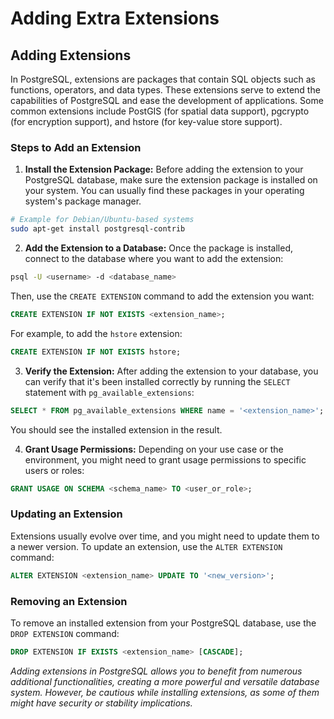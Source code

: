 # Adding Extra Extensions

## Adding Extensions

In PostgreSQL, extensions are packages that contain SQL objects such as functions, operators, and data types. These extensions serve to extend the capabilities of PostgreSQL and ease the development of applications. Some common extensions include PostGIS (for spatial data support), pgcrypto (for encryption support), and hstore (for key-value store support).

### Steps to Add an Extension

1. **Install the Extension Package:** Before adding the extension to your PostgreSQL database, make sure the extension package is installed on your system. You can usually find these packages in your operating system's package manager.

```sh
# Example for Debian/Ubuntu-based systems
sudo apt-get install postgresql-contrib
```

2. **Add the Extension to a Database:** Once the package is installed, connect to the database where you want to add the extension:

```sh
psql -U <username> -d <database_name>
```

Then, use the `CREATE EXTENSION` command to add the extension you want:

```sql
CREATE EXTENSION IF NOT EXISTS <extension_name>;
```

For example, to add the `hstore` extension:

```sql
CREATE EXTENSION IF NOT EXISTS hstore;
```

3. **Verify the Extension:** After adding the extension to your database, you can verify that it's been installed correctly by running the `SELECT` statement with `pg_available_extensions`:

```sql
SELECT * FROM pg_available_extensions WHERE name = '<extension_name>';
```

You should see the installed extension in the result.

4. **Grant Usage Permissions:** Depending on your use case or the environment, you might need to grant usage permissions to specific users or roles:

```sql
GRANT USAGE ON SCHEMA <schema_name> TO <user_or_role>;
```

### Updating an Extension

Extensions usually evolve over time, and you might need to update them to a newer version. To update an extension, use the `ALTER EXTENSION` command:

```sql
ALTER EXTENSION <extension_name> UPDATE TO '<new_version>';
```

### Removing an Extension

To remove an installed extension from your PostgreSQL database, use the `DROP EXTENSION` command:

```sql
DROP EXTENSION IF EXISTS <extension_name> [CASCADE];
```

_Adding extensions in PostgreSQL allows you to benefit from numerous additional functionalities, creating a more powerful and versatile database system. However, be cautious while installing extensions, as some of them might have security or stability implications._
